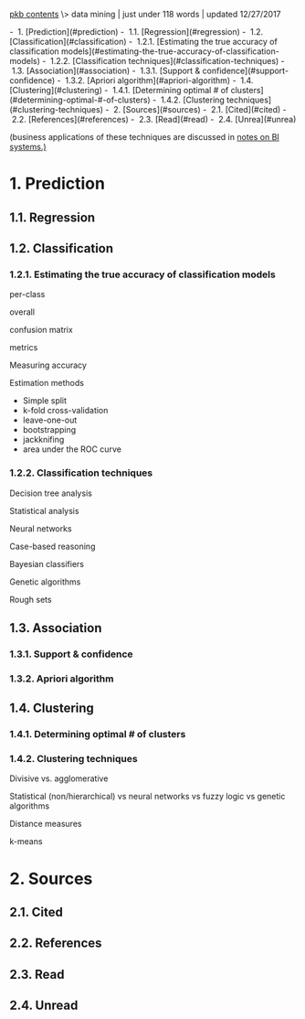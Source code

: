 <p class="path"><a href="../pkb.html">pkb contents</a> \> data mining | just under 118 words | updated 12/27/2017</p><div class="TOC">- &nbsp;1. [Prediction](#prediction)
	- &nbsp;1.1. [Regression](#regression)
	- &nbsp;1.2. [Classification](#classification)
		- &nbsp;1.2.1. [Estimating the true accuracy of classification models](#estimating-the-true-accuracy-of-classification-models)
		- &nbsp;1.2.2. [Classification techniques](#classification-techniques)
	- &nbsp;1.3. [Association](#association)
		- &nbsp;1.3.1. [Support & confidence](#support-confidence)
		- &nbsp;1.3.2. [Apriori algorithm](#apriori-algorithm)
	- &nbsp;1.4. [Clustering](#clustering)
		- &nbsp;1.4.1. [Determining optimal # of clusters](#determining-optimal-#-of-clusters)
		- &nbsp;1.4.2. [Clustering techniques](#clustering-techniques)
- &nbsp;2. [Sources](#sources)
	- &nbsp;2.1. [Cited](#cited)
	- &nbsp;2.2. [References](#references)
	- &nbsp;2.3. [Read](#read)
	- &nbsp;2.4. [Unrea](#unrea)
</div>

(business applications of these techniques are discussed in [notes on BI systems.\)](https://jtkovacs.github.io/refs/bi.html)


# 1. Prediction

## 1.1. Regression

## 1.2. Classification

### 1.2.1. Estimating the true accuracy of classification models

per-class

overall

confusion matrix

metrics

Measuring accuracy

Estimation methods

- Simple split
- k-fold cross-validation
- leave-one-out
- bootstrapping
- jackknifing
- area under the ROC curve

### 1.2.2. Classification techniques

Decision tree analysis

Statistical analysis

Neural networks

Case-based reasoning

Bayesian classifiers

Genetic algorithms

Rough sets

## 1.3. Association

### 1.3.1. Support & confidence

### 1.3.2. Apriori algorithm

## 1.4. Clustering

### 1.4.1. Determining optimal # of clusters

### 1.4.2. Clustering techniques

Divisive vs. agglomerative

Statistical (non/hierarchical) vs neural networks vs fuzzy logic vs genetic algorithms

Distance measures

k-means

# 2. Sources

## 2.1. Cited

## 2.2. References

## 2.3. Read

## 2.4. Unread